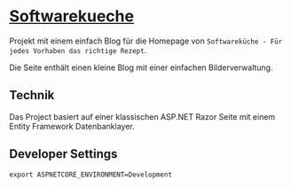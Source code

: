 # [Softwarekueche](https://softwarekueche.de)

Projekt mit einem einfach Blog für die Homepage von `Softwareküche - Für jedes Vorhaben das richtige Rezept`.

Die Seite enthält einen kleine Blog mit einer einfachen Bilderverwaltung.

## Technik

Das Project basiert auf einer klassischen ASP.NET Razor Seite mit einem Entity Framework Datenbanklayer.

## Developer Settings

    export ASPNETCORE_ENVIRONMENT=Development
